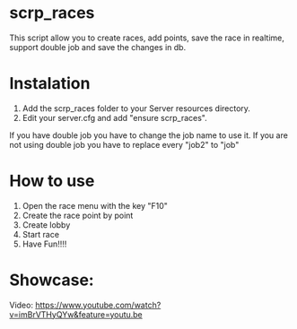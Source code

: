 # scrp_races
This script allow you to create races, add points, save the race in realtime, support double job and save the changes in db.

# Instalation
1. Add the scrp_races folder to your Server resources directory.
2. Edit your server.cfg and add "ensure scrp_races".

If you have double job you have to change the job name to use it.
If you are not using double job you have to replace every "job2" to "job"

# How to use
1. Open the race menu with the key "F10"
2. Create the race point by point
3. Create lobby
4. Start race
5. Have Fun!!!!

# Showcase: 

Video: https://www.youtube.com/watch?v=imBrVTHyQYw&feature=youtu.be
